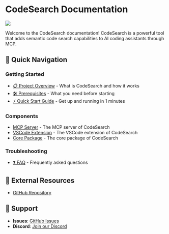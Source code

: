# CodeSearch Documentation

![](../assets/codesearch.png)

Welcome to the CodeSearch documentation! CodeSearch is a powerful tool that adds semantic code search capabilities to AI coding assistants through MCP.

## 🚀 Quick Navigation

### Getting Started

- [📋 Project Overview](getting-started/overview.md) - What is CodeSearch and how it works
- [🛠️ Prerequisites](getting-started/prerequisites.md) - What you need before starting
- [⚡ Quick Start Guide](getting-started/quick-start.md) - Get up and running in 1 minutes

### Components

- [MCP Server](../packages/mcp/README.md) - The MCP server of CodeSearch
- [VSCode Extension](../packages/vscode-extension/README.md) - The VSCode extension of CodeSearch
- [Core Package](../packages/core/README.md) - The core package of CodeSearch

### Troubleshooting

- [❓ FAQ](troubleshooting/faq.md) - Frequently asked questions

## 🔗 External Resources

- [GitHub Repository](https://github.com/louk-io/codesearch)

## 💬 Support

- **Issues**: [GitHub Issues](https://github.com/louk-io/codesearch/issues)
- **Discord**: [Join our Discord](https://discord.gg/mKc3R95yE5)
